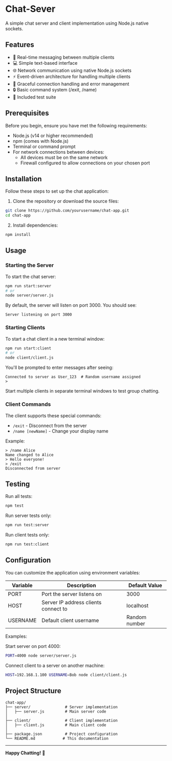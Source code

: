 # Chat-Sever

A simple chat server and client implementation using Node.js native sockets.


## Features

- 🚀 Real-time messaging between multiple clients
- 💻 Simple text-based interface
- 🌐 Network communication using native Node.js sockets
- ⚡ Event-driven architecture for handling multiple clients
- 🔌 Graceful connection handling and error management
- 🔒 Basic command system (/exit, /name)
- 🧪 Included test suite


## Prerequisites

Before you begin, ensure you have met the following requirements:

- Node.js (v14 or higher recommended)
- npm (comes with Node.js)
- Terminal or command prompt
- For network connections between devices:
  - All devices must be on the same network
  - Firewall configured to allow connections on your chosen port


## Installation

Follow these steps to set up the chat application:

1. Clone the repository or download the source files:
```bash
git clone https://github.com/yourusername/chat-app.git
cd chat-app
```

2. Install dependencies:
```bash
npm install
```

## Usage

### Starting the Server

To start the chat server:
```bash
npm run start:server
# or
node server/server.js
```

By default, the server will listen on port 3000. You should see:
```
Server listening on port 3000
```

### Starting Clients

To start a chat client in a new terminal window:
```bash
npm run start:client
# or
node client/client.js
```

You'll be prompted to enter messages after seeing:
```
Connected to server as User_123  # Random username assigned
>
```

Start multiple clients in separate terminal windows to test group chatting.

### Client Commands

The client supports these special commands:
- `/exit` - Disconnect from the server
- `/name [newName]` - Change your display name


Example:
```
> /name Alice
Name changed to Alice
> Hello everyone!
> /exit
Disconnected from server
```
## Testing
Run all tests:
```bash
npm test
```

Run server tests only:
```bash
npm run test:server
```

Run client tests only:
```bash
npm run test:client
```

## Configuration

You can customize the application using environment variables:

| Variable   | Description                          | Default Value |
|------------|--------------------------------------|---------------|
| PORT       | Port the server listens on           | 3000          |
| HOST       | Server IP address clients connect to | localhost     |
| USERNAME   | Default client username              | Random number |

Examples:

Start server on port 4000:
```bash
PORT=4000 node server/server.js
```

Connect client to a server on another machine:
```bash
HOST=192.168.1.100 USERNAME=Bob node client/client.js
```



## Project Structure

```
chat-app/
├── server/               # Server implementation
│   ├── server.js         # Main server code
│   
├── client/               # Client implementation
│   ├── client.js         # Main client code
│   
├── package.json          # Project configuration
└── README.md            # This documentation
```

---

**Happy Chatting!** 💬
